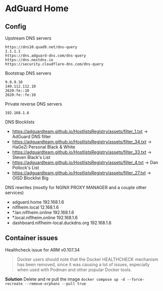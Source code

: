 # AdGuard Home

## Config

Upstream DNS servers

```
https://dns10.quad9.net/dns-query
1.1.1.1
https://dns.adguard-dns.com/dns-query
https://dns.nextdns.io
https://security.cloudflare-dns.com/dns-query
```

Bootstrap DNS servers

```
9.9.9.10
149.112.112.10
2620:fe::10
2620:fe::fe:10
```

Private reverse DNS servers

```
192.168.1.6
```

DNS Blocklists

-   https://adguardteam.github.io/HostlistsRegistry/assets/filter_1.txt -> AdGuard DNS filter
-   https://adguardteam.github.io/HostlistsRegistry/assets/filter_34.txt -> HaGeZi Personal Black & White
-   https://adguardteam.github.io/HostlistsRegistry/assets/filter_33.txt -> Steven Black's List
-   https://adguardteam.github.io/HostlistsRegistry/assets/filter_4.txt -> Dan Pollock's List
-   https://adguardteam.github.io/HostlistsRegistry/assets/filter_27.txt -> OISD Blocklist Big

DNS rewrites (mostly for NGINX PROXY MANAGER and a couple other services)

-   adguard.home 192.168.1.6
-   niflheim.local 12.168.1.6
-   \*.lan.niflheim.online 192.168.1.6
-   \*.local.niflheim.online 192.168.1.6
-   dashboard.niflheim-local.duckdns.org 192.168.1.6

## Container issues

Healthcheck issue for ARM v0.107.34

> Docker users should note that the Docker HEALTHCHECK mechanism has been removed, since it was causing a lot of issues, especially when used with Podman and other popular Docker tools.

**Solution**
Delete and re pull the image
`docker compose up -d --force-recreate --remove-orphans --pull true`
